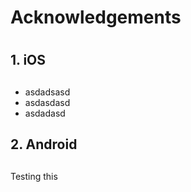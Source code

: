 # Acknowledgements
# 
## 1. iOS
##  
* asdadsasd
* asdasdasd
* asdadasd

## 2. Android
## 

Testing this
